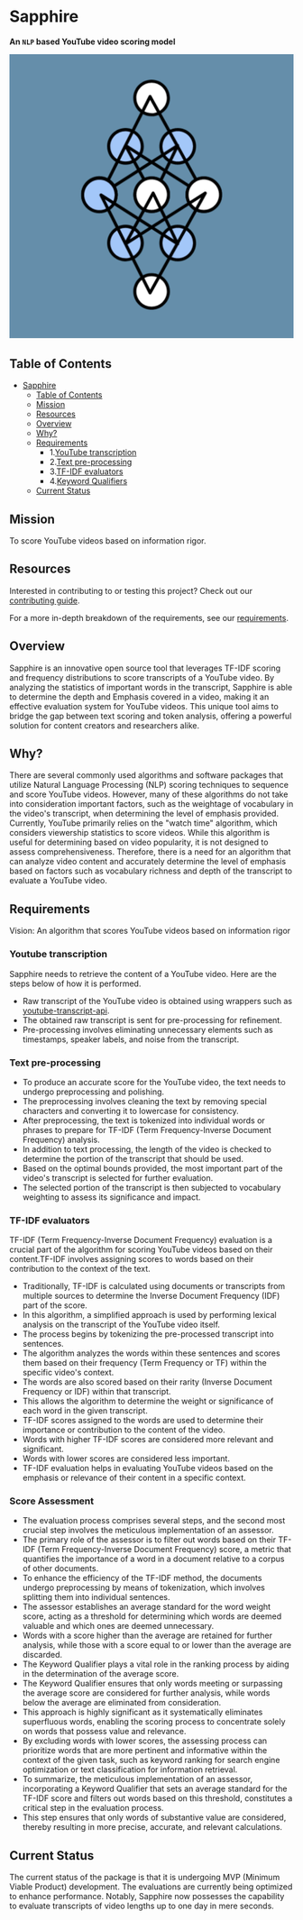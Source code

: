# Sapphire

**An `NLP` based YouTube video scoring model**

![Project Logo](IMG-9758.jpg)



## Table of Contents

- [Sapphire](#Sapphire)
  - [Table of Contents](#table-of-contents)
  - [Mission](#Mission)
  - [Resources](#Resources)
  - [Overview](#Overview)
  - [Why?](#Why?)
  - [Requirements](#Requirements)
    - 1.[YouTube transcription](#YouTube-transcription)
    - 2.[Text pre-processing](#Text-pre-procesing)
    - 3.[TF-IDF evaluators](#TF-IDF-evaluators)
    - 4.[Keyword Qualifiers](#Keyword-Qualifiers)
   - [Current Status](#Current-Status)



## Mission

To score YouTube videos based on information rigor.


## Resources
Interested in contributing to or testing this project? Check out our [contributing guide](CONTRIBUTING.md).

For a more in-depth breakdown of the requirements, see our [requirements](REQUIREMENTS.md).


## Overview

 Sapphire is an innovative open source tool that leverages TF-IDF scoring and frequency distributions to score transcripts of a YouTube video. By analyzing the statistics of important words in the transcript, Sapphire is able to determine the depth and Emphasis covered in a video, making it an effective evaluation system for YouTube videos. This unique tool aims to bridge the gap between text scoring and token analysis, offering a powerful solution for content creators and researchers alike. 


## Why?

There are several commonly used algorithms and software packages that utilize Natural Language Processing (NLP) scoring techniques to sequence and score YouTube videos. However, many of these algorithms do not take into consideration important factors, such as the weightage of vocabulary in the video's transcript, when determining the level of emphasis provided. Currently, YouTube primarily relies on the "watch time" algorithm, which considers viewership statistics to score videos. While this algorithm is useful for determining based on video popularity, it is not designed to assess comprehensiveness. Therefore, there is a need for an algorithm that can analyze video content and accurately determine the level of emphasis based on factors such as vocabulary richness and depth of the transcript to evaluate a YouTube video.

## Requirements
Vision: An algorithm that scores YouTube videos based on information rigor

 ### Youtube transcription ###
 Sapphire needs to retrieve the content of a YouTube video. Here are the steps below of how it is performed.
* Raw transcript of the YouTube video is obtained using wrappers such as [youtube-transcript-api](https://pypi.org/project/youtube-transcript-api/).
* The obtained raw transcript is sent for pre-processing for refinement.
* Pre-processing involves eliminating unnecessary elements such as timestamps, speaker labels, and noise from the transcript.
### Text pre-processing ###
* To produce an accurate score for the YouTube video, the text needs to undergo preprocessing and polishing.
* The preprocessing involves cleaning the text by removing special characters and converting it to lowercase for consistency.
* After preprocessing, the text is tokenized into individual words or phrases to prepare for TF-IDF (Term Frequency-Inverse Document Frequency) analysis.
* In addition to text processing, the length of the video is checked to determine the portion of the transcript that should be used.
* Based on the optimal bounds provided, the most important part of the video's transcript is selected for further evaluation.
* The selected portion of the transcript is then subjected to vocabulary weighting to assess its significance and impact.
### TF-IDF evaluators ###
TF-IDF (Term Frequency-Inverse Document Frequency) evaluation is a crucial part of the algorithm for scoring YouTube videos based on their content.TF-IDF involves assigning scores to words based on their contribution to the context of the text.
* Traditionally, TF-IDF is calculated using documents or transcripts from multiple sources to determine the Inverse Document Frequency (IDF) part of the score.
* In this algorithm, a simplified approach is used by performing lexical analysis on the transcript of the YouTube video itself.
* The process begins by tokenizing the pre-processed transcript into sentences.
* The algorithm analyzes the words within these sentences and scores them based on their frequency (Term Frequency or TF) within the specific video's context.
* The words are also scored based on their rarity (Inverse Document Frequency or IDF) within that transcript.
* This allows the algorithm to determine the weight or significance of each word in the given transcript.
* TF-IDF scores assigned to the words are used to determine their importance or contribution to the content of the video.
* Words with higher TF-IDF scores are considered more relevant and significant.
* Words with lower scores are considered less important.
* TF-IDF evaluation helps in evaluating YouTube videos based on the emphasis or relevance of their content in a specific context.
### Score Assessment ###
* The evaluation process comprises several steps, and the second most crucial step involves the meticulous implementation of an assessor.
* The primary role of the assessor is to filter out words based on their TF-IDF (Term Frequency-Inverse Document Frequency) score, a metric that quantifies the importance of a word in a document relative to a corpus of other documents.
* To enhance the efficiency of the TF-IDF method, the documents undergo preprocessing by means of tokenization, which involves splitting them into individual sentences.
* The assessor establishes an average standard for the word weight score, acting as a threshold for determining which words are deemed valuable and which ones are deemed unnecessary.
* Words with a score higher than the average are retained for further analysis, while those with a score equal to or lower than the average are discarded.
* The Keyword Qualifier plays a vital role in the ranking process by aiding in the determination of the average score.
* The Keyword Qualifier ensures that only words meeting or surpassing the average score are considered for further analysis, while words below the average are eliminated from consideration.
* This approach is highly significant as it systematically eliminates superfluous words, enabling the scoring process to concentrate solely on words that possess value and relevance.
* By excluding words with lower scores, the assessing process can prioritize words that are more pertinent and informative within the context of the given task, such as keyword ranking for search engine optimization or text classification for information retrieval.
* To summarize, the meticulous implementation of an assessor, incorporating a Keyword Qualifier that sets an average standard for the TF-IDF score and filters out words based on this threshold, constitutes a critical step in the evaluation process.
* This step ensures that only words of substantive value are considered, thereby resulting in more precise, accurate, and relevant calculations. 
## Current Status
The current status of the package is that it is undergoing MVP (Minimum Viable Product) development. The evaluations are currently being optimized to enhance performance. Notably, Sapphire now possesses the capability to evaluate transcripts of video lengths up to one day in mere seconds.
